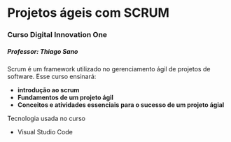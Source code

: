 # Projetos ágeis com SCRUM
### Curso Digital Innovation One
##### Professor: Thiago Sano

Scrum é um framework utilizado no gerenciamento ágil de projetos de software. Esse curso ensinará: 
- **introdução ao scrum**
- **Fundamentos de um projeto ágil** 
- **Conceitos e atividades essenciais para o sucesso de um projeto ágial**

Tecnologia usada no curso
- Visual Studio Code